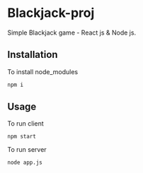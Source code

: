 # Blackjack-proj


Simple Blackjack game - React js & Node js.

## Installation

To install node_modules 

```bash
npm i
```

## Usage
To run client
```
npm start

```
To run server
```
node app.js

```

